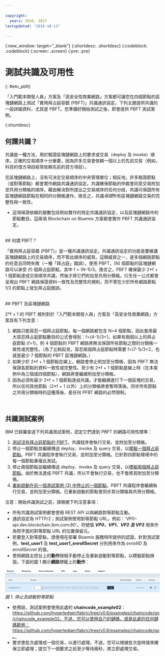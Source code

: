 ```yaml
---

copyright:
  years: 2016, 2017
lastupdated: "2016-10-13"

---
```


{:new_window: target="_blank"}
{:shortdesc: .shortdesc}
{:codeblock: .codeblock}
{:screen: .screen}
{:pre: .pre}


# 測試共識及可用性
{: #etn_pbft}

「入門範本開發人員」方案及「高安全性商業網路」方案都可讓您在四個節點的區塊鏈網路上測試「實用拜占庭容錯 (PBFT)」共識通訊協定。下列主題提供共識的一般詳細資料，尤其是 PBFT。您準備好開始測試之後，即會提供 PBFT 測試案例。
  
{:shortdesc}  

## 何謂共識？

共識是一種方法，用於驗證區塊鏈網路上的要求或交易（deploy 及 invoke）順序。正確的交易順序十分重要，因為許多交易會依賴一個以上的先前交易（例如，科目的借方項目經常依賴先前的貸方項目）。

在區塊鏈網路上，沒有可決定交易順序的中央管理單位；相反地，許多驗證節點（或對等節點）都會實作網路共識通訊協定。共識確保節點的仲裁會同意交易附加至共用分類帳的順序。藉由解決對所提出之交易順序的任何分歧，共識可保證所有區塊鏈網路節點在相同的分類帳運作。換言之，共識*保證*所有區塊鏈網路交易的完整性與一致性。

* 這項保證依賴的變數包括例如實作的特定共識通訊協定，以及區塊鏈網路中的節點數目。這兩項 Blockchain on Bluemix 方案都會實作 PBFT 共識通訊協定。  

<br>
## 何謂 PBFT？

「實用拜占庭容錯 (PBFT)」是一種共識通訊協定。共識通訊協定的功能是要維護區塊鏈網路上的交易順序，而不管此順序的威脅。這類威脅之一，是多個網路節點的任意且同時失敗（一種「拜占庭」錯誤）。使用 PBFT，(N) 個節點的區塊鏈網路可以承受 (f) 個拜占庭節點，其中 f = (N-1)/3。換言之，PBFT 確保最少 2\*f + 1 個節點達成交易順序共識，然後才將它們附加至共用分類帳。衍生任一公式都會呈現出 PBFT 網路保證資料一致性及完整性的規則，而不管在少於所有網路節點 1/3 的節點上發生拜占庭錯誤。  

<br>
## PBFT 及區塊鏈網路

2\*f + 1 的 PBFT 規則對於「入門範本開發人員」方案及「高安全性商業網路」方案具有下列含意：

1. 網路只能容忍一個拜占庭節點。每一個網路都包含 N=4 個節點，因此套用最大容忍拜占庭節點數目的公式會得到：f=(4-1)/3=1。如果有兩個以上的拜占庭節點 (f>1)，則 4 個節點的 PBFT 網路將無法保證所有節點之間的分類帳一致性或完整性。（為了比較起見，容忍兩個拜占庭節點時需要 f=(7-1)/3=2，也就是最少 7 個節點的 PBFT 區塊鏈網路。）
2. 如果少於 2\*f + 1 個節點在線上，網路會停止附加至分類帳，因為 PBFT 無法保證各節點的資料一致性或完整性。至少有 2\*f + 1 個節點是線上時（在本案例中為三個或四個節點），網路將會繼續附加至分類帳。
3. 因為必須有最少 2\*f + 1 個節點達成共識，才能繼續進行下一個區塊的交易，所以任何其他節點（2\*f + 1 以外）上的分類帳將會暫時落後。同步所有節點之共用分類帳時的這種落後，是任何 PFBT 網路的必然限制。
<br>

## 共識測試案例
IBM 已經審查過下列共識測試案例，認定它們達到 PBFT 的網路可用性標準：

1. [測試沒有拜占庭節點的 PBFT](pbft_test1.html)。共識程序會執行交易，並附加至分類帳。
2. 停止一個節點並繼續傳送 deploy、invoke 及 query 交易，以[模擬一個拜占庭節點](pbft_test2.html)。PBFT 共識程序會執行交易，並附加至分類帳。已針對四節點環境中的每一個節點重複此測試。
3. 停止兩個節點並繼續傳送 deploy、invoke 及 query 交易，以[模擬兩個拜占庭節點](pbft_test3.html)。由於無法達成 PBFT 共識，所以不會執行交易，也不會將其附加至分類帳。
4. [重新啟動在前一個測試案例 (3) 中停止的一個節點](pbft_test4.html)。PBFT 共識程序會繼續執行交易，並附加至分類帳。已重新啟動的節點會同步其分類帳與共用分類帳。  

注意：開始共識測試之前，請檢閱下列注意事項：

- 所有共識測試案例都會使用 REST API 以與網路對等節點互動。
- 通訊協定為 HTTP/2；測試案例使用對等節點 URL。例如：'VP0–api.dev.blockchain.ibm.com:80'。符號值 ***VP0、VP1、VP2 及 VP3*** 用來作為照字面的對等節點 URL 的位置保留元。
-  若要登入對等節點，請使用在部署 Bluemix 服務時所提供的認證。針對測試案例，**test\_user1** 及 **test\_user1\_enrollSecret** 分別用來作為 *enrollID* 及 *enrollSecret* 的值。
-  使用網路主控台上的**動作**按鈕手動停止及重新啟動對等節點，以模擬節點損毀。下面的圖 1 顯示**網路**標籤上的**動作**：

![](images/stopstartpeer.png "停止及啟動對等節點")
*圖 1. 停止及啟動對等節點*

- 依預設，測試案例會使用此處的 **chaincode_example02**：https://github.com/hyperledger/fabric/tree/v0.6/examples/chaincode/go/chaincode_example02。不過，您可以使用自己的鏈碼，或是此處的任何鏈碼範例：https://github.com/hyperledger/fabric/tree/v0.6/examples/chaincode/go。
- 要求會批次處理成一個交易，以進行處理。不過，您可以根據批次逾時值來確保立即處理；提交下一個要求之前至少等待兩秒，將立即處理交易。

